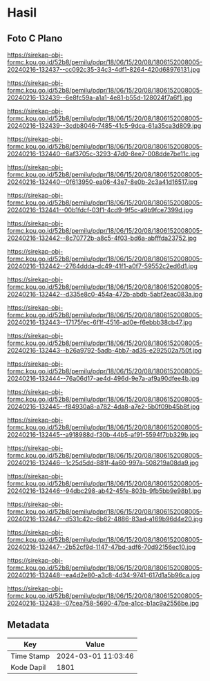 # Hasil

## Foto C Plano

https://sirekap-obj-formc.kpu.go.id/52b8/pemilu/pdpr/18/06/15/20/08/1806152008005-20240216-132437--cc092c35-34c3-4df1-8264-420d68976131.jpg

https://sirekap-obj-formc.kpu.go.id/52b8/pemilu/pdpr/18/06/15/20/08/1806152008005-20240216-132439--6e8fc59a-a1a1-4e81-b55d-128024f7a6f1.jpg

https://sirekap-obj-formc.kpu.go.id/52b8/pemilu/pdpr/18/06/15/20/08/1806152008005-20240216-132439--3cdb8046-7485-41c5-9dca-61a35ca3d809.jpg

https://sirekap-obj-formc.kpu.go.id/52b8/pemilu/pdpr/18/06/15/20/08/1806152008005-20240216-132440--6af3705c-3293-47d0-8ee7-008dde7be11c.jpg

https://sirekap-obj-formc.kpu.go.id/52b8/pemilu/pdpr/18/06/15/20/08/1806152008005-20240216-132440--0f613950-ea06-43e7-8e0b-2c3a41d16517.jpg

https://sirekap-obj-formc.kpu.go.id/52b8/pemilu/pdpr/18/06/15/20/08/1806152008005-20240216-132441--00b1fdcf-03f1-4cd9-9f5c-a9b9fce7399d.jpg

https://sirekap-obj-formc.kpu.go.id/52b8/pemilu/pdpr/18/06/15/20/08/1806152008005-20240216-132442--8c70772b-a8c5-4f03-bd6a-abfffda23752.jpg

https://sirekap-obj-formc.kpu.go.id/52b8/pemilu/pdpr/18/06/15/20/08/1806152008005-20240216-132442--2764ddda-dc49-41f1-a0f7-59552c2ed6d1.jpg

https://sirekap-obj-formc.kpu.go.id/52b8/pemilu/pdpr/18/06/15/20/08/1806152008005-20240216-132442--d335e8c0-454a-472b-abdb-5abf2eac083a.jpg

https://sirekap-obj-formc.kpu.go.id/52b8/pemilu/pdpr/18/06/15/20/08/1806152008005-20240216-132443--17175fec-6f1f-4516-ad0e-f6ebbb38cb47.jpg

https://sirekap-obj-formc.kpu.go.id/52b8/pemilu/pdpr/18/06/15/20/08/1806152008005-20240216-132443--b26a9792-5adb-4bb7-ad35-e292502a750f.jpg

https://sirekap-obj-formc.kpu.go.id/52b8/pemilu/pdpr/18/06/15/20/08/1806152008005-20240216-132444--76a06d17-ae4d-496d-9e7a-af9a90dfee4b.jpg

https://sirekap-obj-formc.kpu.go.id/52b8/pemilu/pdpr/18/06/15/20/08/1806152008005-20240216-132445--f84930a8-a782-4da8-a7e2-5b0f09b45b8f.jpg

https://sirekap-obj-formc.kpu.go.id/52b8/pemilu/pdpr/18/06/15/20/08/1806152008005-20240216-132445--a918988d-f30b-44b5-af91-5594f7bb329b.jpg

https://sirekap-obj-formc.kpu.go.id/52b8/pemilu/pdpr/18/06/15/20/08/1806152008005-20240216-132446--1c25d5dd-881f-4a60-997a-508219a08da9.jpg

https://sirekap-obj-formc.kpu.go.id/52b8/pemilu/pdpr/18/06/15/20/08/1806152008005-20240216-132446--94dbc298-ab42-45fe-803b-9fb5bb9e98b1.jpg

https://sirekap-obj-formc.kpu.go.id/52b8/pemilu/pdpr/18/06/15/20/08/1806152008005-20240216-132447--d531c42c-6b62-4886-83ad-a169b96d4e20.jpg

https://sirekap-obj-formc.kpu.go.id/52b8/pemilu/pdpr/18/06/15/20/08/1806152008005-20240216-132447--2b52cf9d-1147-47bd-adf6-70d92156ec10.jpg

https://sirekap-obj-formc.kpu.go.id/52b8/pemilu/pdpr/18/06/15/20/08/1806152008005-20240216-132448--ea4d2e80-a3c8-4d34-9741-617d1a5b96ca.jpg

https://sirekap-obj-formc.kpu.go.id/52b8/pemilu/pdpr/18/06/15/20/08/1806152008005-20240216-132438--07cea758-5690-47be-a1cc-b1ac9a2556be.jpg


## Metadata

| Key        | Value               |
| ---------- | ------------------- |
| Time Stamp | 2024-03-01 11:03:46 |
| Kode Dapil | 1801                |



